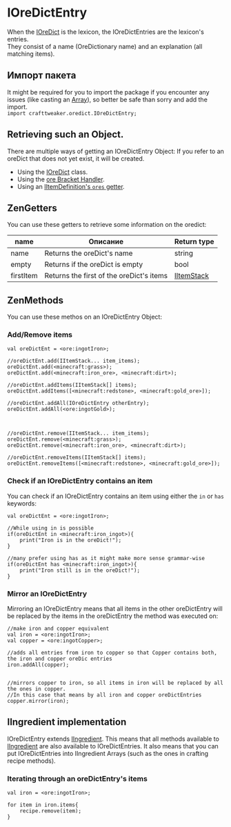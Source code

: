 # IOreDictEntry

When the [IOreDict](/Vanilla/OreDict/IOreDict/) is the lexicon, the IOreDictEntries are the lexicon's entries.  
They consist of a name (OreDictionary name) and an explanation (all matching items).

## Импорт пакета
It might be required for you to import the package if you encounter any issues (like casting an [Array](/AdvancedFunctions/Arrays_and_Loops/)), so better be safe than sorry and add the import.  
`import crafttweaker.oredict.IOreDictEntry;`

## Retrieving such an Object.
There are multiple ways of getting an IOreDictEntry Object: If you refer to an oreDict that does not yet exist, it will be created.

- Using the [IOreDict](/Vanilla/OreDict/IOreDict/) class.
- Using the [ore Bracket Handler](/Vanilla/Brackets/Bracket_Ore/).
- Using an [IItemDefinition's `ores` getter](/Vanilla/Items/IItemDefinition/).

## ZenGetters
You can use these getters to retrieve some information on the oredict:

| name      | Описание                                 | Return type                              |
| --------- | ---------------------------------------- | ---------------------------------------- |
| name      | Returns the oreDict's name               | string                                   |
| empty     | Returns if the oreDict is empty          | bool                                     |
| firstItem | Returns the first of the oreDict's items | [IItemStack](/Vanilla/Items/IItemStack/) |

## ZenMethods
You can use these methos on an IOreDictEntry Object:

### Add/Remove items

```zenscript
val oreDictEnt = <ore:ingotIron>;

//oreDictEnt.add(IItemStack... item_items);
oreDictEnt.add(<minecraft:grass>);
oreDictEnt.add(<minecraft:iron_ore>, <minecraft:dirt>);

//oreDictEnt.addItems(IItemStack[] items);
oreDictEnt.addItems([<minecraft:redstone>, <minecraft:gold_ore>]);

//oreDictEnt.addAll(IOreDictEntry otherEntry);
oreDictEnt.addAll(<ore:ingotGold>);



//oreDictEnt.remove(IItemStack... item_items);
oreDictEnt.remove(<minecraft:grass>);
oreDictEnt.remove(<minecraft:iron_ore>, <minecraft:dirt>);

//oreDictEnt.removeItems(IItemStack[] items);
oreDictEnt.removeItems([<minecraft:redstone>, <minecraft:gold_ore>]);
```


### Check if an IOreDictEntry contains an item
You can check if an IOreDictEntry contains an item using either the `in` or `has` keywords:
```zenscript
val oreDictEnt = <ore:ingotIron>;

//While using in is possible
if(oreDictEnt in <minecraft:iron_ingot>){
    print("Iron is in the oreDict!");
}

//many prefer using has as it might make more sense grammar-wise
if(oreDictEnt has <minecraft:iron_ingot>){
    print("Iron still is in the oreDict!");
}
```

### Mirror an IOreDictEntry
Mirroring an IOreDictEntry means that all items in the other oreDictEntry will be replaced by the items in the oreDictEntry the method was executed on:

```zenscript
//make iron and copper equivalent
val iron = <ore:ingotIron>;
val copper = <ore:ingotCopper>;

//adds all entries from iron to copper so that Copper contains both, the iron and copper oreDic entries
iron.addAll(copper); 


//mirrors copper to iron, so all items in iron will be replaced by all the ones in copper.
//In this case that means by all iron and copper oreDictEntries
copper.mirror(iron);
```



## IIngredient implementation
IOreDictEntry extends [IIngredient](/Vanilla/Variable_Types/IIngredient/). This means that all methods available to [IIngredient](/Vanilla/Variable_Types/IIngredient/) are also available to IOreDictEntries. It also means that you can put IOreDictEntries into IIngredient Arrays (such as the ones in crafting recipe methods).

### Iterating through an oreDictEntry's items
```zenscript
val iron = <ore:ingotIron>;

for item in iron.items{
    recipe.remove(item);
}
```
